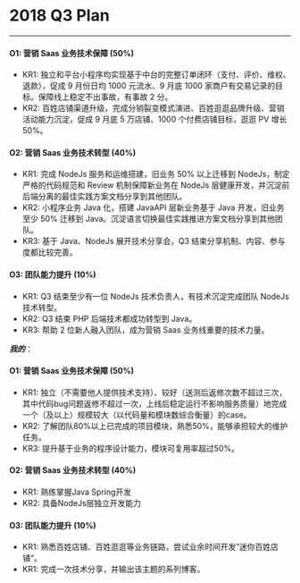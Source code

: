 # 2018 Q3 Plan

***

#### O1: 营销 Saas 业务技术保障 (50%)

- KR1: 独立和平台小程序均实现基于中台的完整订单闭环（支付、评价、维权、退款），促成 9 月份日均 1000 元流水、9 月底 1000 家商户有交易记录的目标。保障线上稳定不出事故，有事故 2 分。
- KR2: 百姓店铺渠道升级，完成分销裂变模式演进、百姓逛逛品牌升级、营销活动能力沉淀，促成 9 月底 5 万店铺、1000 个付费店铺目标，逛逛 PV 增长 50%。

#### O2: 营销 Saas 业务技术转型 (40%)

- KR1: 完成 NodeJs 服务和运维搭建，旧业务 50% 以上迁移到 NodeJs，制定严格的代码规范和 Review 机制保障新业务在 NodeJs 层健康开发，并沉淀前后端分离的最佳实践方案文档分享到其他团队。
- KR2: 小程序业务 Java 化，搭建 JavaAPI 层新业务基于 Java 开发，旧业务至少 50% 迁移到 Java。沉淀语言切换最佳实践推进方案文档分享到其他团队。
- KR3: 基于 Java、NodeJs 展开技术分享会，Q3 结束分享机制、内容、参与度都比较完善。

#### O3: 团队能力提升 (10%)

- KR1: Q3 结束至少有一位 NodeJs 技术负责人，有技术沉淀完成团队 NodeJs 技术转型。
- KR2: Q3 结束 PHP 后端技术都成功转型到 Java。
- KR3: 帮助 2 位新人融入团队，成为营销 Saas 业务线重要的技术力量。



***我的***：

#### O1: 营销 Saas 业务技术保障 (50%)

- KR1: 独立（不需要他人提供技术支持）、较好（送测后返修次数不超过三次，其中代码bug问题返修不超过一次，上线后稳定运行不影响服务质量）地完成一个（及以上）规模较大（以代码量和模块数综合衡量）的case。
- KR2: 了解团队80%以上已完成的项目模块，熟悉50%，能够承担较大的维护任务。
- KR3: 提升基于业务的程序设计能力，模块可复用率超过50%。

#### O2: 营销 Saas 业务技术转型 (40%)

- KR1: 熟练掌握Java Spring开发
- KR2: 具备NodeJs层独立开发能力

#### O3: 团队能力提升 (10%)

- KR1: 熟悉百姓店铺、百姓逛逛等业务链路，尝试业余时间开发”迷你百姓店铺“。
- KR1: 完成一次技术分享，并输出该主题的系列博客。
